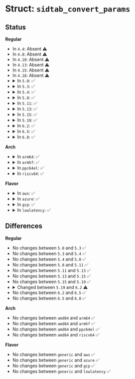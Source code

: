 # Struct: <code>sidtab_convert_params</code>

## Status
<b>Regular</b>
<ul>
<li>
In <code>4.4</code>: Absent ⚠️
</li>
<li>
In <code>4.8</code>: Absent ⚠️
</li>
<li>
In <code>4.10</code>: Absent ⚠️
</li>
<li>
In <code>4.13</code>: Absent ⚠️
</li>
<li>
In <code>4.15</code>: Absent ⚠️
</li>
<li>
In <code>4.18</code>: Absent ⚠️
</li>
<li>
<details>
<summary>In <code>5.0</code>: ✅</summary>

```c
struct sidtab_convert_params {
    int (*func)(struct context *, struct context *, void *);
    void *args;
    struct sidtab *target;
};
```
</details>
</li>
<li>
<details>
<summary>In <code>5.3</code>: ✅</summary>

```c
struct sidtab_convert_params {
    int (*func)(struct context *, struct context *, void *);
    void *args;
    struct sidtab *target;
};
```
</details>
</li>
<li>
<details>
<summary>In <code>5.4</code>: ✅</summary>

```c
struct sidtab_convert_params {
    int (*func)(struct context *, struct context *, void *);
    void *args;
    struct sidtab *target;
};
```
</details>
</li>
<li>
<details>
<summary>In <code>5.8</code>: ✅</summary>

```c
struct sidtab_convert_params {
    int (*func)(struct context *, struct context *, void *);
    void *args;
    struct sidtab *target;
};
```
</details>
</li>
<li>
<details>
<summary>In <code>5.11</code>: ✅</summary>

```c
struct sidtab_convert_params {
    int (*func)(struct context *, struct context *, void *);
    void *args;
    struct sidtab *target;
};
```
</details>
</li>
<li>
<details>
<summary>In <code>5.13</code>: ✅</summary>

```c
struct sidtab_convert_params {
    int (*func)(struct context *, struct context *, void *);
    void *args;
    struct sidtab *target;
};
```
</details>
</li>
<li>
<details>
<summary>In <code>5.15</code>: ✅</summary>

```c
struct sidtab_convert_params {
    int (*func)(struct context *, struct context *, void *);
    void *args;
    struct sidtab *target;
};
```
</details>
</li>
<li>
<details>
<summary>In <code>5.19</code>: ✅</summary>

```c
struct sidtab_convert_params {
    int (*func)(struct context *, struct context *, void *);
    void *args;
    struct sidtab *target;
};
```
</details>
</li>
<li>
<details>
<summary>In <code>6.2</code>: ✅</summary>

```c
struct sidtab_convert_params {
    struct convert_context_args *args;
    struct sidtab *target;
};
```
</details>
</li>
<li>
<details>
<summary>In <code>6.5</code>: ✅</summary>

```c
struct sidtab_convert_params {
    struct convert_context_args *args;
    struct sidtab *target;
};
```
</details>
</li>
<li>
<details>
<summary>In <code>6.8</code>: ✅</summary>

```c
struct sidtab_convert_params {
    struct convert_context_args *args;
    struct sidtab *target;
};
```
</details>
</li>
</ul>
<b>Arch</b>
<ul>
<li>
<details>
<summary>In <code>arm64</code>: ✅</summary>

```c
struct sidtab_convert_params {
    int (*func)(struct context *, struct context *, void *);
    void *args;
    struct sidtab *target;
};
```
</details>
</li>
<li>
<details>
<summary>In <code>armhf</code>: ✅</summary>

```c
struct sidtab_convert_params {
    int (*func)(struct context *, struct context *, void *);
    void *args;
    struct sidtab *target;
};
```
</details>
</li>
<li>
<details>
<summary>In <code>ppc64el</code>: ✅</summary>

```c
struct sidtab_convert_params {
    int (*func)(struct context *, struct context *, void *);
    void *args;
    struct sidtab *target;
};
```
</details>
</li>
<li>
<details>
<summary>In <code>riscv64</code>: ✅</summary>

```c
struct sidtab_convert_params {
    int (*func)(struct context *, struct context *, void *);
    void *args;
    struct sidtab *target;
};
```
</details>
</li>
</ul>
<b>Flavor</b>
<ul>
<li>
<details>
<summary>In <code>aws</code>: ✅</summary>

```c
struct sidtab_convert_params {
    int (*func)(struct context *, struct context *, void *);
    void *args;
    struct sidtab *target;
};
```
</details>
</li>
<li>
<details>
<summary>In <code>azure</code>: ✅</summary>

```c
struct sidtab_convert_params {
    int (*func)(struct context *, struct context *, void *);
    void *args;
    struct sidtab *target;
};
```
</details>
</li>
<li>
<details>
<summary>In <code>gcp</code>: ✅</summary>

```c
struct sidtab_convert_params {
    int (*func)(struct context *, struct context *, void *);
    void *args;
    struct sidtab *target;
};
```
</details>
</li>
<li>
<details>
<summary>In <code>lowlatency</code>: ✅</summary>

```c
struct sidtab_convert_params {
    int (*func)(struct context *, struct context *, void *);
    void *args;
    struct sidtab *target;
};
```
</details>
</li>
</ul>

## Differences
<b>Regular</b>
<ul>
<li>
No changes between <code>5.0</code> and <code>5.3</code> ✅
</li>
<li>
No changes between <code>5.3</code> and <code>5.4</code> ✅
</li>
<li>
No changes between <code>5.4</code> and <code>5.8</code> ✅
</li>
<li>
No changes between <code>5.8</code> and <code>5.11</code> ✅
</li>
<li>
No changes between <code>5.11</code> and <code>5.13</code> ✅
</li>
<li>
No changes between <code>5.13</code> and <code>5.15</code> ✅
</li>
<li>
No changes between <code>5.15</code> and <code>5.19</code> ✅
</li>
<li>
<details>
<summary>Changed between <code>5.19</code> and <code>6.2</code> ⚠️</summary>
<ul>
<li>
<b>Field removed. </b>
<code>int (*func)(struct context *, struct context *, void *)</code>
</li>
<li>
<b>Field type changed. </b>
<code>void *args</code> ➡️ <code>struct convert_context_args *args</code>
</li>
</ul>
</details>
</li>
<li>
No changes between <code>6.2</code> and <code>6.5</code> ✅
</li>
<li>
No changes between <code>6.5</code> and <code>6.8</code> ✅
</li>
</ul>
<b>Arch</b>
<ul>
<li>
No changes between <code>amd64</code> and <code>arm64</code> ✅
</li>
<li>
No changes between <code>amd64</code> and <code>armhf</code> ✅
</li>
<li>
No changes between <code>amd64</code> and <code>ppc64el</code> ✅
</li>
<li>
No changes between <code>amd64</code> and <code>riscv64</code> ✅
</li>
</ul>
<b>Flavor</b>
<ul>
<li>
No changes between <code>generic</code> and <code>aws</code> ✅
</li>
<li>
No changes between <code>generic</code> and <code>azure</code> ✅
</li>
<li>
No changes between <code>generic</code> and <code>gcp</code> ✅
</li>
<li>
No changes between <code>generic</code> and <code>lowlatency</code> ✅
</li>
</ul>
